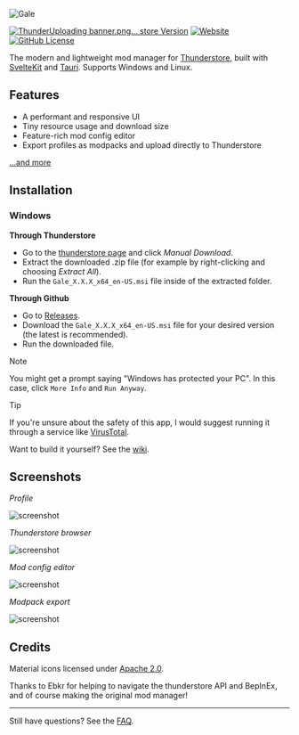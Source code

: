 ![Gale](https://raw.githubusercontent.com/Kesomannen/gale/master/images/banner.webp)

[![Thunder![Uploading banner.png…]()
store Version](https://img.shields.io/thunderstore/v/Kesomannen/GaleModManager?style=flat-square)](https://thunderstore.io/c/lethal-company/p/Kesomannen/GaleModManager/)
[![Website](https://img.shields.io/website?url=https%3A%2F%2Fkesomannen.com%2Fgale&up_message=online&down_message=offline&style=flat-square)](https://kesomannen.com/gale)
[![GitHub License](https://img.shields.io/github/license/Kesomannen/gale?style=flat-square)](https://github.com/Kesomannen/gale?tab=GPL-3.0-1-ov-file#readme)

The modern and lightweight mod manager for [Thunderstore](https://thunderstore.io), built with [SvelteKit](https://kit.svelte.dev/) and [Tauri](https://tauri.app/). Supports Windows and Linux.

## Features

- A performant and responsive UI
- Tiny resource usage and download size
- Feature-rich mod config editor
- Export profiles as modpacks and upload directly to Thunderstore

[...and more](https://github.com/Kesomannen/gale/wiki/Features)

## Installation

### Windows

**Through Thunderstore**

- Go to the [thunderstore page](https://thunderstore.io/c/lethal-company/p/Kesomannen/GaleModManager/) and click _Manual Download_.
- Extract the downloaded .zip file (for example by right-clicking and choosing _Extract All_).
- Run the `Gale_X.X.X_x64_en-US.msi` file inside of the extracted folder.

**Through Github**

- Go to [Releases](https://github.com/Kesomannen/gale/releases).
- Download the `Gale_X.X.X_x64_en-US.msi` file for your desired version (the latest is recommended).
- Run the downloaded file.

> [!NOTE]
> You might get a prompt saying "Windows has protected your PC". In this case, click `More Info` and `Run Anyway`.

> [!TIP]
> If you're unsure about the safety of this app, I would suggest running it through a service like [VirusTotal](https://www.virustotal.com).

Want to build it yourself? See the [wiki](https://github.com/Kesomannen/gale/wiki/building-from-source).

## Screenshots

_Profile_

![screenshot](https://raw.githubusercontent.com/Kesomannen/gale/master/images/screenshots/screenshot1.png)

_Thunderstore browser_

![screenshot](https://raw.githubusercontent.com/Kesomannen/gale/master/images/screenshots/screenshot2.png)

_Mod config editor_

![screenshot](https://raw.githubusercontent.com/Kesomannen/gale/master/images/screenshots/screenshot3.png)

_Modpack export_

![screenshot](https://raw.githubusercontent.com/Kesomannen/gale/master/images/screenshots/screenshot4.png)

## Credits

Material icons licensed under [Apache 2.0](https://www.apache.org/licenses/LICENSE-2.0.html).

Thanks to Ebkr for helping to navigate the thunderstore API and BepInEx, and of course making the original mod manager!

---

Still have questions? See the [FAQ](https://github.com/Kesomannen/gale/wiki/faq).
